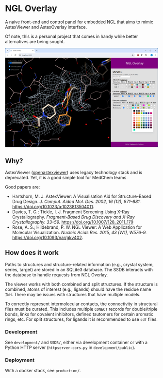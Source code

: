 # NGL Overlay

A naive front-end and control panel for embedded
[NGL](https://github.com/nglviewer/) that aims to mimic AstexViewer and
AstexOverlay interface.

Of note, this is a personal project that comes in handy while better
alternatives are being sought.

<img src="https://raw.githubusercontent.com/vtalibov/SprintOverlay/main/screenshot.png" width="600"/>


## Why?

AstexViewer
([openastexviewer](https://github.com/openastexviewer/openastexviewer)) uses
legacy technology stack and is deprecated. Yet, it is a good simple tool for
MedChem teams.

Good papers are:

* Hartshorn, M. J. AstexViewer: A Visualisation Aid for Structure-Based Drug
  Design. *J. Comput. Aided Mol. Des. 2002, 16 (12), 871–881.*
  https://doi.org/10.1023/a:1023813504011.
* Davies, T. G.; Tickle, I. J. Fragment Screening Using X-Ray Crystallography.
  *Fragment-Based Drug Discovery and X-Ray Crystallography. 33–59.*
  https://doi.org/10.1007/128_2011_179
* Rose, A. S.; Hildebrand, P. W. NGL Viewer: A Web Application for Molecular
  Visualization. *Nucleic Acids Res. 2015, 43 (W1), W576-9.*
  https://doi.org/10.1093/nar/gkv402.

## How does it work

Paths to structures and structure-related information (e.g., crystal system,
series, target) are stored in an SQLite3 database. The SSDB interacts with the
database to handle requests from NGL Overlay.

The viewer works with both combined and split structures. If the structure is
combined, atoms of interest (e.g., ligands) should have the residue name `INH`.
There may be issues with structures that have multiple models.

To correctly represent intermolecular contacts, the connectivity in structural
files must be curated. This includes multiple `CONECT` records for double/triple
bonds, links for covalent inhibitors, defined tautomers for certain aromatic
rings, etc. For split structures, for ligands it is recommended to use `sdf`
files.

### Development

See `development/` and `SSDB/`, either via development container or with a
Python HTTP server (`httpserver-cors.py` in `development/public`).

### Deployment

With a docker stack, see `production/`.
